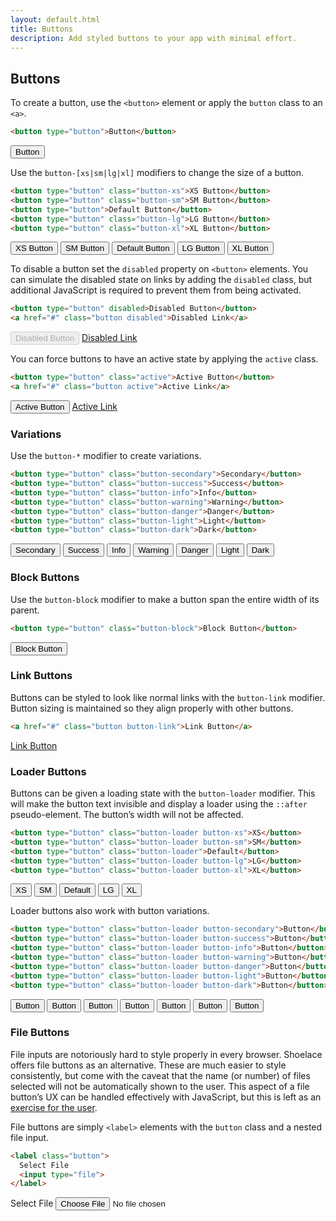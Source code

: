 ```yaml
---
layout: default.html
title: Buttons
description: Add styled buttons to your app with minimal effort.
---
```


## Buttons

To create a button, use the `<button>` element or apply the `button` class to an `<a>`.

```html
<button type="button">Button</button>
```

<div class="input-field">
  <button type="button">Button</button>
</div>

Use the `button-[xs|sm|lg|xl]` modifiers to change the size of a button.

```html
<button type="button" class="button-xs">XS Button</button>
<button type="button" class="button-sm">SM Button</button>
<button type="button">Default Button</button>
<button type="button" class="button-lg">LG Button</button>
<button type="button" class="button-xl">XL Button</button>
```

<div class="input-field">
  <button type="button" class="button-xs">XS Button</button>
  <button type="button" class="button-sm">SM Button</button>
  <button type="button">Default Button</button>
  <button type="button" class="button-lg">LG Button</button>
  <button type="button" class="button-xl">XL Button</button>
</div>

To disable a button set the `disabled` property on `<button>` elements. You can simulate the disabled state on links by adding the `disabled` class, but additional JavaScript is required to prevent them from being activated.

```html
<button type="button" disabled>Disabled Button</button>
<a href="#" class="button disabled">Disabled Link</a>
```

<div class="input-field">
  <button type="button" disabled>Disabled Button</button>
  <a href="#" class="button disabled">Disabled Link</a>
</div>

You can force buttons to have an active state by applying the `active` class.

```html
<button type="button" class="active">Active Button</button>
<a href="#" class="button active">Active Link</a>
```

<div class="input-field">
  <button type="button" class="active">Active Button</button>
  <a href="#" class="button active">Active Link</a>
</div>

### Variations

Use the `button-*` modifier to create variations.

```html
<button type="button" class="button-secondary">Secondary</button>
<button type="button" class="button-success">Success</button>
<button type="button" class="button-info">Info</button>
<button type="button" class="button-warning">Warning</button>
<button type="button" class="button-danger">Danger</button>
<button type="button" class="button-light">Light</button>
<button type="button" class="button-dark">Dark</button>
```

<div class="input-field">
  <button type="button" class="button-secondary">Secondary</button>
  <button type="button" class="button-success">Success</button>
  <button type="button" class="button-info">Info</button>
  <button type="button" class="button-warning">Warning</button>
  <button type="button" class="button-danger">Danger</button>
  <button type="button" class="button-light">Light</button>
  <button type="button" class="button-dark">Dark</button>
</div>

### Block Buttons

Use the `button-block` modifier to make a button span the entire width of its parent.

```html
<button type="button" class="button-block">Block Button</button>
```

<div class="input-field">
  <button type="button" class="button-block">Block Button</button>
</div>

### Link Buttons

Buttons can be styled to look like normal links with the `button-link` modifier. Button sizing is maintained so they align properly with other buttons.

```html
<a href="#" class="button button-link">Link Button</a>
```

<div class="input-field">
  <a href="#" class="button button-link">Link Button</a>
</div>

### Loader Buttons

Buttons can be given a loading state with the `button-loader` modifier. This will make the button text invisible and display a loader using the `::after` pseudo-element. The button’s width will not be affected.

```html
<button type="button" class="button-loader button-xs">XS</button>
<button type="button" class="button-loader button-sm">SM</button>
<button type="button" class="button-loader">Default</button>
<button type="button" class="button-loader button-lg">LG</button>
<button type="button" class="button-loader button-xl">XL</button>
```

<div class="input-field">
  <button type="button" class="button-loader button-xs">XS</button>
  <button type="button" class="button-loader button-sm">SM</button>
  <button type="button" class="button-loader">Default</button>
  <button type="button" class="button-loader button-lg">LG</button>
  <button type="button" class="button-loader button-xl">XL</button>
</div>

Loader buttons also work with button variations.

```html
<button type="button" class="button-loader button-secondary">Button</button>
<button type="button" class="button-loader button-success">Button</button>
<button type="button" class="button-loader button-info">Button</button>
<button type="button" class="button-loader button-warning">Button</button>
<button type="button" class="button-loader button-danger">Button</button>
<button type="button" class="button-loader button-light">Button</button>
<button type="button" class="button-loader button-dark">Button</button>
```

<div class="input-field">
  <button type="button" class="button-loader button-secondary">Button</button>
  <button type="button" class="button-loader button-success">Button</button>
  <button type="button" class="button-loader button-info">Button</button>
  <button type="button" class="button-loader button-warning">Button</button>
  <button type="button" class="button-loader button-danger">Button</button>
  <button type="button" class="button-loader button-light">Button</button>
  <button type="button" class="button-loader button-dark">Button</button>
</div>

### File Buttons

File inputs are notoriously hard to style properly in every browser. Shoelace offers file buttons as an alternative. These are much easier to style consistently, but come with the caveat that the name (or number) of files selected will not be automatically shown to the user. This aspect of a file button’s UX can be handled effectively with JavaScript, but this is left as an [exercise for the user](https://stackoverflow.com/questions/2189615/how-to-get-file-name-when-user-select-a-file-via-input-type-file).

File buttons are simply `<label>` elements with the `button` class and a nested file input.

```html
<label class="button">
  Select File
  <input type="file">
</label>
```

<div class="input-field">
  <label class="button">Select File <input type="file"></label>
</div>
